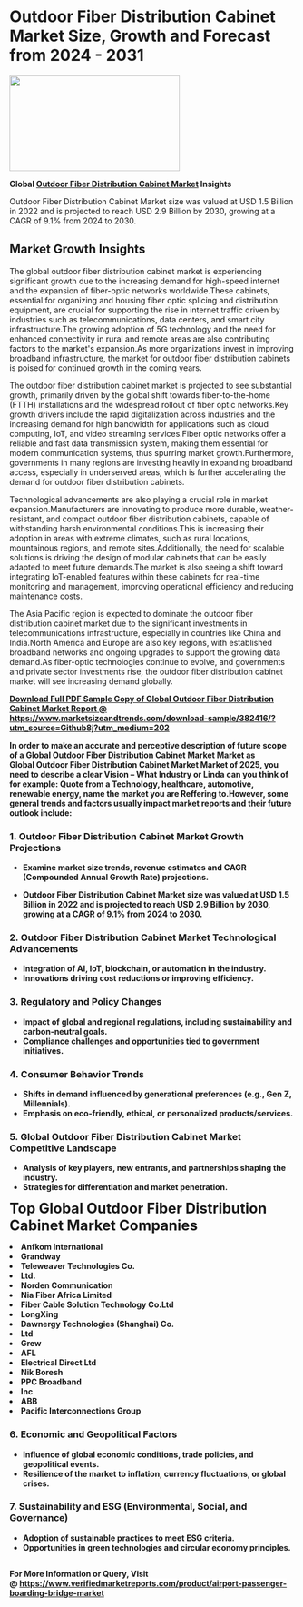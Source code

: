 <H1>Outdoor Fiber Distribution Cabinet Market Size, Growth and Forecast from 2024 - 2031</H1><img class="aligncenter size-medium wp-image-584254" src="https://thirdeyenews.in/wp-content/uploads/2024/09/Global-Market-Research-300x168.jpeg" alt="" width="300" height="168" /><p><strong>Global&nbsp;<a href="https://www.marketsizeandtrends.com/download-sample/382416/?utm_source=Github8j?utm_medium=202">Outdoor Fiber Distribution Cabinet Market</a> Insights</strong></p><p>Outdoor Fiber Distribution Cabinet Market size was valued at USD 1.5 Billion in 2022 and is projected to reach USD 2.9 Billion by 2030, growing at a CAGR of 9.1% from 2024 to 2030.</p><p><h2>Market Growth Insights</h2> <p>The global outdoor fiber distribution cabinet market is experiencing significant growth due to the increasing demand for high-speed internet and the expansion of fiber-optic networks worldwide.These cabinets, essential for organizing and housing fiber optic splicing and distribution equipment, are crucial for supporting the rise in internet traffic driven by industries such as telecommunications, data centers, and smart city infrastructure.The growing adoption of 5G technology and the need for enhanced connectivity in rural and remote areas are also contributing factors to the market's expansion.As more organizations invest in improving broadband infrastructure, the market for outdoor fiber distribution cabinets is poised for continued growth in the coming years.</p> <p><strong><a href="#"></a></strong></p> <p>The outdoor fiber distribution cabinet market is projected to see substantial growth, primarily driven by the global shift towards fiber-to-the-home (FTTH) installations and the widespread rollout of fiber optic networks.Key growth drivers include the rapid digitalization across industries and the increasing demand for high bandwidth for applications such as cloud computing, IoT, and video streaming services.Fiber optic networks offer a reliable and fast data transmission system, making them essential for modern communication systems, thus spurring market growth.Furthermore, governments in many regions are investing heavily in expanding broadband access, especially in underserved areas, which is further accelerating the demand for outdoor fiber distribution cabinets.</p> <p>Technological advancements are also playing a crucial role in market expansion.Manufacturers are innovating to produce more durable, weather-resistant, and compact outdoor fiber distribution cabinets, capable of withstanding harsh environmental conditions.This is increasing their adoption in areas with extreme climates, such as rural locations, mountainous regions, and remote sites.Additionally, the need for scalable solutions is driving the design of modular cabinets that can be easily adapted to meet future demands.The market is also seeing a shift toward integrating IoT-enabled features within these cabinets for real-time monitoring and management, improving operational efficiency and reducing maintenance costs.</p> <p>The Asia Pacific region is expected to dominate the outdoor fiber distribution cabinet market due to the significant investments in telecommunications infrastructure, especially in countries like China and India.North America and Europe are also key regions, with established broadband networks and ongoing upgrades to support the growing data demand.As fiber-optic technologies continue to evolve, and governments and private sector investments rise, the outdoor fiber distribution cabinet market will see increasing demand globally.</p> <p><strong><a href="#"></p><p><span class=""><strong>Download Full PDF Sample Copy of Global Outdoor Fiber Distribution Cabinet Market Report</strong> @ <a href="https://www.marketsizeandtrends.com/download-sample/382416/?utm_source=Github8j?utm_medium=202" target="_blank">https://www.marketsizeandtrends.com/download-sample/382416/?utm_source=Github8j?utm_medium=202</a></span></p><p>In order to make an accurate and perceptive description of future scope of a Global&nbsp;Outdoor Fiber Distribution Cabinet Market Market as Global&nbsp;Outdoor Fiber Distribution Cabinet Market Market of 2025, you need to describe a clear Vision &ndash; What Industry or Linda can you think of for example: Quote from a Technology, healthcare, automotive, renewable energy, name the market you are Reffering to.However, some general trends and factors usually impact market reports and their future outlook include:</p><h3>1.&nbsp;<strong>Outdoor Fiber Distribution Cabinet Market Growth Projections</strong></h3><ul><li>Examine market size trends, revenue estimates and CAGR (Compounded Annual Growth Rate) projections.</li><li><p>Outdoor Fiber Distribution Cabinet Market size was valued at USD 1.5 Billion in 2022 and is projected to reach USD 2.9 Billion by 2030, growing at a CAGR of 9.1% from 2024 to 2030.</p></li></ul><h3>2.&nbsp;<strong>Outdoor Fiber Distribution Cabinet Market Technological Advancements</strong></h3><ul><li>Integration of AI, IoT, blockchain, or automation in the industry.</li><li>Innovations driving cost reductions or improving efficiency.</li></ul><h3>3.&nbsp;<strong>Regulatory and Policy Changes</strong></h3><ul><li>Impact of global and regional regulations, including sustainability and carbon-neutral goals.</li><li>Compliance challenges and opportunities tied to government initiatives.</li></ul><h3>4.&nbsp;<strong>Consumer Behavior Trends</strong></h3><ul><li>Shifts in demand influenced by generational preferences (e.g., Gen Z, Millennials).</li><li>Emphasis on eco-friendly, ethical, or personalized products/services.</li></ul><h3>5.&nbsp;<strong>Global Outdoor Fiber Distribution Cabinet Market Competitive Landscape</strong></h3><ul><li>Analysis of key players, new entrants, and partnerships shaping the industry.</li><li>Strategies for differentiation and market penetration.</li></ul><p data-pm-slice="1 1 []"><span style="color: inherit; font-family: inherit; font-size: 25px;">Top Global Outdoor Fiber Distribution Cabinet Market Companies</span></p><div class="" data-test-id=""><p><li>Anfkom International</li><li> Grandway</li><li> Teleweaver Technologies Co.</li><li>Ltd.</li><li> Norden Communication</li><li> Nia Fiber Africa Limited</li><li> Fiber Cable Solution Technology Co.Ltd</li><li> LongXing</li><li> Dawnergy Technologies (Shanghai) Co.</li><li>Ltd</li><li> Grew</li><li> AFL</li><li> Electrical Direct Ltd</li><li> Nik Boresh</li><li> PPC Broadband</li><li> Inc</li><li> ABB</li><li> Pacific Interconnections Group</li></p></div><h3>6.&nbsp;<strong>Economic and Geopolitical Factors</strong></h3><ul><li>Influence of global economic conditions, trade policies, and geopolitical events.</li><li>Resilience of the market to inflation, currency fluctuations, or global crises.</li></ul><h3>7.&nbsp;<strong>Sustainability and ESG (Environmental, Social, and Governance)</strong></h3><ul><li>Adoption of sustainable practices to meet ESG criteria.</li><li>Opportunities in green technologies and circular economy principles.</li></ul><h2><strong style="font-size: 14px;">For More Information or Query, Visit @&nbsp;</strong><a style="background-color: #ffffff; font-size: 14px;" href="https://www.marketsizeandtrends.com/report/outdoor-fiber-distribution-cabinet-market/" target="_blank">https://www.verifiedmarketreports.com/product/airport-passenger-boarding-bridge-market</a></h2>